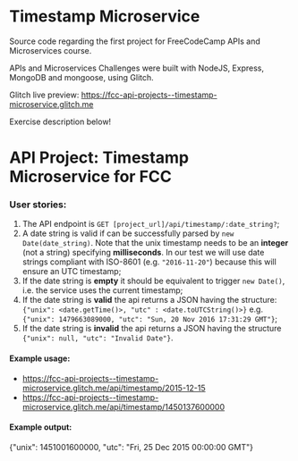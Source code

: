 # Timestamp Microservice

Source code regarding the first project for FreeCodeCamp APIs and Microservices course.

APIs and Microservices Challenges were built with NodeJS, Express, MongoDB and mongoose, using Glitch.

Glitch live preview: https://fcc-api-projects--timestamp-microservice.glitch.me

Exercise description below!

# API Project: Timestamp Microservice for FCC

### User stories:

1. The API endpoint is `GET [project_url]/api/timestamp/:date_string?`;
2. A date string is valid if can be successfully parsed by `new Date(date_string)`. Note that the unix timestamp needs to be an **integer** (not a string) specifying **milliseconds**. In our test we will use date strings compliant with ISO-8601 (e.g. `"2016-11-20"`) because this will ensure an UTC timestamp;
3. If the date string is **empty** it should be equivalent to trigger `new Date()`, i.e. the service uses the current timestamp;
4. If the date string is **valid** the api returns a JSON having the structure:
`{"unix": <date.getTime()>, "utc" : <date.toUTCString()>}`
e.g. `{"unix": 1479663089000, "utc": "Sun, 20 Nov 2016 17:31:29 GMT"}`;
5. If the date string is **invalid** the api returns a JSON having the structure `{"unix": null, "utc": "Invalid Date"}`.

#### Example usage:

* https://fcc-api-projects--timestamp-microservice.glitch.me/api/timestamp/2015-12-15
* https://fcc-api-projects--timestamp-microservice.glitch.me/api/timestamp/1450137600000

#### Example output:

{"unix": 1451001600000, "utc": "Fri, 25 Dec 2015 00:00:00 GMT"}
